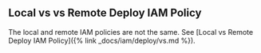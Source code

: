 ## Local vs vs Remote Deploy IAM Policy

The local and remote IAM policies are not the same. See [Local vs Remote Deploy IAM Policy]({% link _docs/iam/deploy/vs.md %}).
